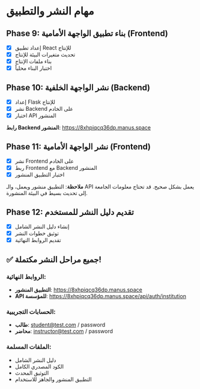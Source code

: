 # مهام النشر والتطبيق

## Phase 9: بناء تطبيق الواجهة الأمامية (Frontend)
- [x] إعداد تطبيق React للإنتاج
- [x] تحديث متغيرات البيئة للإنتاج
- [x] بناء ملفات الإنتاج
- [x] اختبار البناء محلياً

## Phase 10: نشر الواجهة الخلفية (Backend)
- [x] إعداد Flask للإنتاج
- [x] نشر Backend على الخادم
- [x] اختبار API المنشور

**رابط Backend المنشور**: https://8xhpiqcq36dp.manus.space

## Phase 11: نشر الواجهة الأمامية (Frontend)
- [x] نشر Frontend على الخادم
- [x] ربط Frontend مع Backend المنشور
- [x] اختبار التطبيق المنشور

**ملاحظة**: التطبيق منشور ويعمل، والـ API يعمل بشكل صحيح. قد تحتاج معلومات الجامعة إلى تحديث بسيط في البيئة المنشورة.

## Phase 12: تقديم دليل النشر للمستخدم
- [x] إنشاء دليل النشر الشامل
- [x] توثيق خطوات النشر
- [x] تقديم الروابط النهائية

## ✅ جميع مراحل النشر مكتملة!

### الروابط النهائية:
- **التطبيق المنشور**: https://8xhpiqcq36dp.manus.space
- **API للمؤسسة**: https://8xhpiqcq36dp.manus.space/api/auth/institution

### الحسابات التجريبية:
- **طالب**: student@test.com / password
- **محاضر**: instructor@test.com / password

### الملفات المسلمة:
- دليل النشر الشامل
- الكود المصدري الكامل
- التوثيق المحدث
- التطبيق المنشور والجاهز للاستخدام

